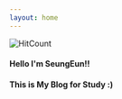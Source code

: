 ```yaml
---
layout: home
---
```

 
![HitCount](http://hits.dwyl.com/khw11044/my-project-repository.svg)

#### Hello I'm SeungEun!!
#### This is My Blog for Study :) 

<!-- 
## Theme : Jekyll 
[![Jekyll Themes](https://img.shields.io/badge/featured%20on-JekyllThemes-red.svg)](https://sighingnow.github.io/jekyll-gitbook/)
 -->

